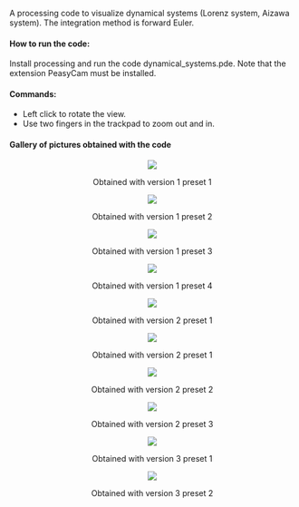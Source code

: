 A processing code to visualize dynamical systems (Lorenz system, Aizawa system). The integration method is forward Euler.  

#### How to run the code:  
Install processing and run the code dynamical_systems.pde. Note that the extension PeasyCam must be installed.

#### Commands:  
* Left click to rotate the view.  
* Use two fingers in the trackpad to zoom out and in.

#### Gallery of pictures obtained with the code

<p align="center">
  <img src="pictures/v1preset1.png">
</p>
<p align="center">
Obtained with version 1 preset 1
</p>

<p align="center">
  <img src="pictures/v1preset2.png">
</p>
<p align="center">
Obtained with version 1 preset 2
</p>

<p align="center">
  <img src="pictures/v1preset3.png">
</p>
<p align="center">
Obtained with version 1 preset 3
</p>

<p align="center">
  <img src="pictures/v1preset4.png">
</p>
<p align="center">
Obtained with version 1 preset 4
</p>

<p align="center">
  <img src="pictures/v2preset1-1.png">
</p>
<p align="center">
Obtained with version 2 preset 1
</p>

<p align="center">
  <img src="pictures/v2preset1-2.png">
</p>
<p align="center">
Obtained with version 2 preset 1
</p>

<p align="center">
  <img src="pictures/v2preset2.png">
</p>
<p align="center">
Obtained with version 2 preset 2
</p>

<p align="center">
  <img src="pictures/v2preset3.png">
</p>
<p align="center">
Obtained with version 2 preset 3
</p>

<p align="center">
  <img src="pictures/v3preset1.png">
</p>
<p align="center">
Obtained with version 3 preset 1
</p>

<p align="center">
  <img src="pictures/v3preset2.png">
</p>
<p align="center">
Obtained with version 3 preset 2
</p>
